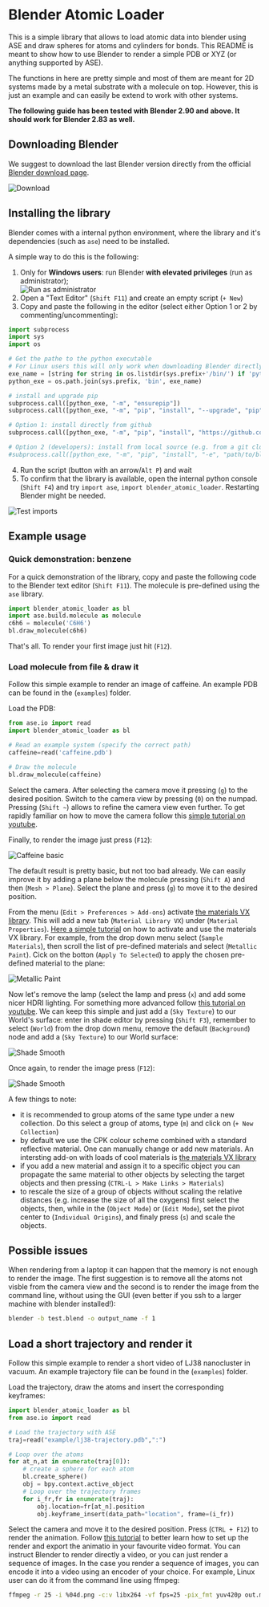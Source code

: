 # Blender Atomic Loader

This is a simple library that allows to load atomic data into blender using ASE and draw spheres for atoms and cylinders for bonds. This README is meant to show how to use Blender to render a simple PDB or XYZ (or anything supported by ASE). 

The functions in here are pretty simple and most of them are meant for 2D systems made by a metal substrate with a molecule on top. However, this is just an example and can easily be extend to work with other systems.

**The following guide has been tested with Blender 2.90 and above. It should work for Blender 2.83 as well.**

## Downloading Blender

We suggest to download the last Blender version directly from the official [Blender download page](https://www.blender.org/download/).

![Download](.imgs_readme/download_blender.png)

## Installing the library

Blender comes with a internal python environment, where the library and it's dependencies (such as `ase`) need to be installed.

A simple way to do this is the following:

1) Only for **Windows users**: run Blender **with elevated privileges** (run as administrator);  
![Run as administrator](.imgs_readme/run_as_admin.png)
2) Open a "Text Editor" (`Shift F11`) and create an empty script (`+ New`)
3) Copy and paste the following in the editor (select either Option 1 or 2 by commenting/uncommenting):

```python
import subprocess
import sys
import os

# Get the pathe to the python executable
# For Linux users this will only work when downloading Blender directly from the official website. 
exe_name = [string for string in os.listdir(sys.prefix+'/bin/') if 'python' in string][0]
python_exe = os.path.join(sys.prefix, 'bin', exe_name)

# install and upgrade pip
subprocess.call([python_exe, "-m", "ensurepip"])
subprocess.call([python_exe, "-m", "pip", "install", "--upgrade", "pip"])

# Option 1: install directly from github
subprocess.call([python_exe, "-m", "pip", "install", "https://github.com/nanotech-empa/blender-atomic-loader/archive/main.zip"])

# Option 2 (developers): install from local source (e.g. from a git clone)
#subprocess.call([python_exe, "-m", "pip", "install", "-e", "path/to/blender-atomic-loader"])
```
4) Run the script (button with an arrow/`Alt P`) and wait
5) To confirm that the library is available, open the internal python console (`Shift F4`) and try `import ase`, `import blender_atomic_loader`. Restarting Blender might be needed.

![Test imports](.imgs_readme/test_imports.png)

## Example usage

### Quick demonstration: benzene

For a quick demonstration of the library, copy and paste the following code to the Blender text editor (`Shift F11`). The molecule is pre-defined using the `ase` library.

```python
import blender_atomic_loader as bl
import ase.build.molecule as molecule
c6h6 = molecule('C6H6')
bl.draw_molecule(c6h6)
```

That's all. To render your first image just hit (`F12`).

### Load molecule from file & draw it

Follow this simple example to render an image of caffeine. An example PDB can be found in the (`examples`) folder.

Load the PDB:

```python
from ase.io import read
import blender_atomic_loader as bl

# Read an example system (specify the correct path)
caffeine=read('caffeine.pdb')

# Draw the molecule 
bl.draw_molecule(caffeine)
```

Select the camera. After selecting the camera move it pressing (`g`) to the desired position. Switch to the camera view by pressing (`0`) on the numpad. Pressing (`Shift ~`) allows to refine the camera view even further. To get rapidly familiar on how to move the camera follow this [simple tutorial on youtube](https://www.google.com/url?sa=t&rct=j&q=&esrc=s&source=web&cd=&cad=rja&uact=8&ved=2ahUKEwjwoN79t7TtAhVB3KQKHZMfDY8QFjABegQIAxAC&url=https%3A%2F%2Fwww.youtube.com%2Fwatch%3Fv%3D4HAHY4bWe_E&usg=AOvVaw3HVpWgyK7mtSwXKoven1ZU).

Finally, to render the image just press (`F12`):

![Caffeine basic](.imgs_readme/caffeine_rendered_basic.png)

The default result is pretty basic, but not too bad already. We can easily improve it by adding a plane below the molecule pressing (`Shift A`) and then (`Mesh > Plane`). Select the plane and press (`g`) to move it to the desired position. 

From the menu (`Edit > Preferences > Add-ons`) activate [the materials VX library](https://www.youtube.com/watch?v=EHq39AmRU3Q). This will add a new tab (`Material Library VX`) under (`Material Properties`). [Here a simple tutorial](https://www.youtube.com/watch?v=QvgfUCEThXw&t=26s) on how to activate and use the materials VX library. For example, from the drop down menu select (`Sample Materials`), then scroll the list of pre-defined materials and select (`Metallic Paint`). Cick on the botton (`Apply To Selected`) to apply the chosen pre-defined material to the plane:

![Metallic Paint](.imgs_readme/metallic_paint.png)

Now let's remove the lamp (select the lamp and press (`x`) and add some nicer HDRI lighting. For something more advanced follow [this tutorial on youtube](https://www.youtube.com/watch?v=RsAUfQlZH_w). We can keep this simple and just add a (`Sky Texture`) to our World's surface: enter in shade editor by pressing (`Shift F3`), remember to select (`World`) from the drop down menu, remove the default (`Background`) node and add a (`Sky Texture`) to our World surface:

![Shade Smooth](.imgs_readme/world_texture.png)

 Once again, to render the image press (`F12`):

![Shade Smooth](.imgs_readme/caffeine_rendered_HDRI.png)

A few things to note:

* it is recommended to group atoms of the same type under a new collection. Do this select a group of atoms, type (`m`) and click on (`+ New Collection`)
* by default we use the CPK colour scheme combined with a standard reflective material. One can manually change or add new materials. An intersting add-on with loads of cool materials is [the materials VX library](https://www.youtube.com/watch?v=EHq39AmRU3Q)
* if you add a new material and assign it to a specific object you can propagate the same material to other objects by selecting the target objects and then pressing (`CTRL-L > Make Links > Materials`)
* to rescale the size of a group of objects without scaling the relative distances (e.g. increase the size of all the oxygens) first select the objects, then, while in the (`Object Mode`) or (`Edit Mode`), set the pivot center to (`Individual Origins`), and finaly press (`s`) and scale the objects. 

## Possible issues

When rendering from a laptop it can happen that the memory is not enough to render the image. The first suggestion is to remove all the atoms not visble from the camera view and the second is to render the image from the command line, without using the GUI (even better if you ssh to a larger machine with blender installed!):

```bash
blender -b test.blend -o output_name -f 1
```

## Load a short trajectory and render it 

Follow this simple example to render a short video of LJ38 nanocluster in vacuum. An example trajectory file can be found in the (`examples`) folder.

Load the trajectory, draw the atoms and insert the corresponding keyframes:

```python
import blender_atomic_loader as bl
from ase.io import read

# Load the trajectory with ASE
traj=read("example/lj38-trajectory.pdb",":")

# Loop over the atoms
for at_n,at in enumerate(traj[0]):
    # create a sphere for each atom
    bl.create_sphere()
    obj = bpy.context.active_object
    # Loop over the trajectory frames
    for i_fr,fr in enumerate(traj):
        obj.location=fr[at_n].position
        obj.keyframe_insert(data_path="location", frame=(i_fr))
```

Select the camera and move it to the desired position. Press (`CTRL + F12`) to render the animation. Follow [this tutorial](https://blender.stackexchange.com/questions/15142/how-to-render-an-animation-as-video-in-blender) to better learn how to set up the render and export the animatio in your favourite video format. You can instruct Blender to render directly a video, or you can just render a sequence of images. In the case you render a sequence of images, you can encode it into a video using an encoder of your choice. For example, Linux user can do it from the command line using ffmpeg:

```bash
ffmpeg -r 25 -i %04d.png -c:v libx264 -vf fps=25 -pix_fmt yuv420p out.mp4
```
